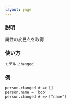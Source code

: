 ```yaml
---
layout: page
---
```

### 説明
属性の変更点を取得

### 使い方
    モデル.changed

### 例
    person.changed # => []
    person.name = 'bob'
    person.changed # => ["name"]